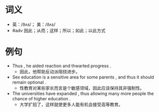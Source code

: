 # 词义
- 英：/ðʌs/； 美：/ðʌs/
- #adv 因此；从而；这样；所以；如此；以此方式
# 例句
- Thus , he aided reaction and thwarted progress .
	- 因此，他帮助反动派阻挠进步。
- Sex education is a sensitive area for some parents , and thus it should remain optional .
	- 性教育对某些家长而言是个敏感领域，因此应该保持其非强制性。
- The universities have expanded , thus allowing many more people the chance of higher education .
	- 大学扩招了，这样就使更多人能有机会接受高等教育。
